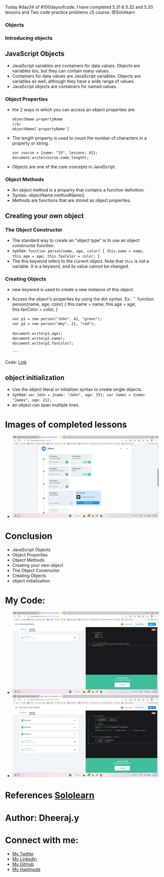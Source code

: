 Today #day34 of #100daysofcode, I have completed 5.31 & 5.32 and 5.33 lessons and Two code practice problems JS course. @Sololearn

### Objects

### Introducing objects

## JavaScript Objects

- JavaScript variables are containers for data values. Objects are variables too, but they can contain many values.
- Containers for data values are JavaScript variables. Objects are variables as well, although they have a wide range of values.
- JavaScript objects are containers for named values.

### Object Properties

- the 2 ways in which you can access an object properties are:

  ```
  objectName.propertyName
  //or
  objectName['propertyName']
  ```

- The length property is used to count the number of characters in a property or string.

      var course = {name: "JS", lessons: 41};
      document.write(course.name.length);

- Objects are one of the core concepts in JavaScript.

### Object Methods
- An object method is a property that contains a function definition.
- Syntax: objectName.methodName()
- Methods are functions that are stored as object properties.


## Creating your own object

### The Object Constructor
- The standard way to create an "object type" is to use an object constructor function.
- syntax: `function person(name, age, color) {
  this.name = name;
  this.age = age;
  this.favColor = color;
}`
- The this keyword refers to the current object. Note that `this` is not a variable. It is a keyword, and its value cannot be changed.

### Creating Objects
-  new keyword is used to create a new instance of this object.
- Access the object's properties by using the dot syntax.
  Ex: 
      ```
      function person(name, age, color) {
          this.name = name;
          this.age = age;
          this.favColor = color;
      }
      
      var p1 = new person("John", 42, "green");
      var p2 = new person("Amy", 21, "red");
      
      document.write(p1.age); 
      document.write(p2.name);
      document.write(p2.favColor);
      
      ```       
Code: [Link](https://www.sololearn.com/compiler-playground/WQA4VHlggmLd)


## object initialization
- Use the object literal or initializer syntax to create single objects.
- syntax: `var John = {name: "John", age: 25};
var James = {name: "James", age: 21};`
- an object can span multiple lines.

# Images of completed lessons

- ![13. day34 5.31 & 5.32 and 5.33 lesson completed.png](/day%2034/Images/13.%20day34%205.33%20lesson%20completed.png)


# Conclusion

- JavaScript Objects
- Object Properties
- Object Methods
- Creating your own object
- The Object Constructor
- Creating Objects
- object initialization


# My Code: 
- ![3. day34 prog prob volume.png](/day%2034/Images/3.%20day34%20prog%20prob%20volume.png)
- ![8. day34 prog prob flight.png](/day%2034/Images/8.%20day34%20prog%20prob%20flight.png)

# References [Sololearn ](https://www.sololearn.com/learning/1024)

# Author: Dheeraj.y
# Connect with me:
- [My Twitter](https://twitter.com/yssdheeraj)
- [My LinkedIn](https://www.linkedin.com/in/dheerajy1/)
- [My GitHub](https://github.com/dheerajy1)
- [My Hashnode](https://dheerajy1.hashnode.dev/)
